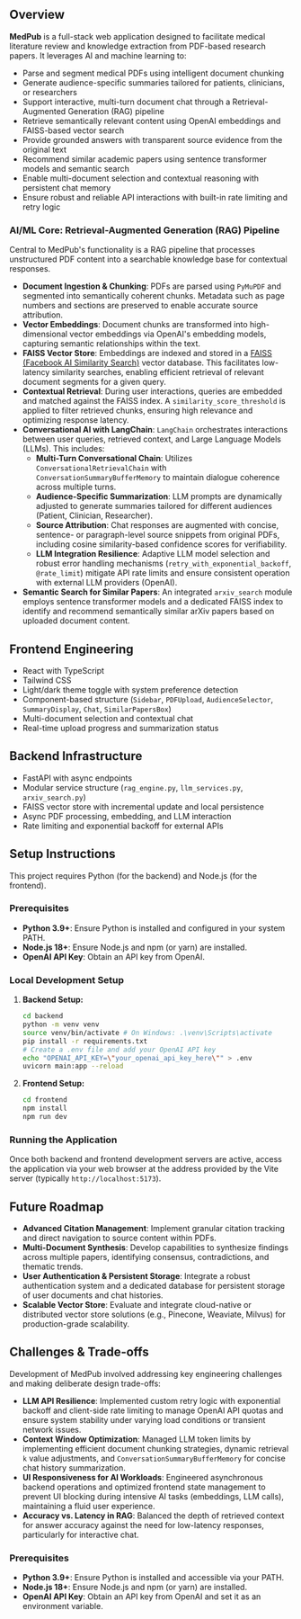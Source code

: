 ## Overview

**MedPub** is a full-stack web application designed to facilitate medical literature review and knowledge extraction from PDF-based research papers. It leverages AI and machine learning to:

- Parse and segment medical PDFs using intelligent document chunking  
- Generate audience-specific summaries tailored for patients, clinicians, or researchers  
- Support interactive, multi-turn document chat through a Retrieval-Augmented Generation (RAG) pipeline  
- Retrieve semantically relevant content using OpenAI embeddings and FAISS-based vector search  
- Provide grounded answers with transparent source evidence from the original text  
- Recommend similar academic papers using sentence transformer models and semantic search  
- Enable multi-document selection and contextual reasoning with persistent chat memory  
- Ensure robust and reliable API interactions with built-in rate limiting and retry logic


### AI/ML Core: Retrieval-Augmented Generation (RAG) Pipeline

Central to MedPub's functionality is a RAG pipeline that processes unstructured PDF content into a searchable knowledge base for contextual responses.

*   **Document Ingestion & Chunking**: PDFs are parsed using `PyMuPDF` and segmented into semantically coherent chunks. Metadata such as page numbers and sections are preserved to enable accurate source attribution.
*   **Vector Embeddings**: Document chunks are transformed into high-dimensional vector embeddings via OpenAI's embedding models, capturing semantic relationships within the text.
*   **FAISS Vector Store**: Embeddings are indexed and stored in a [FAISS (Facebook AI Similarity Search)](https://github.com/facebookresearch/faiss) vector database. This facilitates low-latency similarity searches, enabling efficient retrieval of relevant document segments for a given query.
*   **Contextual Retrieval**: During user interactions, queries are embedded and matched against the FAISS index. A `similarity_score_threshold` is applied to filter retrieved chunks, ensuring high relevance and optimizing response latency.
*   **Conversational AI with LangChain**: `LangChain` orchestrates interactions between user queries, retrieved context, and Large Language Models (LLMs). This includes:
    *   **Multi-Turn Conversational Chain**: Utilizes `ConversationalRetrievalChain` with `ConversationSummaryBufferMemory` to maintain dialogue coherence across multiple turns.
    *   **Audience-Specific Summarization**: LLM prompts are dynamically adjusted to generate summaries tailored for different audiences (Patient, Clinician, Researcher).
    *   **Source Attribution**: Chat responses are augmented with concise, sentence- or paragraph-level source snippets from original PDFs, including cosine similarity-based confidence scores for verifiability.
    *   **LLM Integration Resilience**: Adaptive LLM model selection and robust error handling mechanisms (`retry_with_exponential_backoff`, `@rate_limit`) mitigate API rate limits and ensure consistent operation with external LLM providers (OpenAI).
*   **Semantic Search for Similar Papers**: An integrated `arxiv_search` module employs sentence transformer models and a dedicated FAISS index to identify and recommend semantically similar arXiv papers based on uploaded document content.

## Frontend Engineering

- React with TypeScript  
- Tailwind CSS  
- Light/dark theme toggle with system preference detection  
- Component-based structure (`Sidebar`, `PDFUpload`, `AudienceSelector`, `SummaryDisplay`, `Chat`, `SimilarPapersBox`)  
- Multi-document selection and contextual chat  
- Real-time upload progress and summarization status  

## Backend Infrastructure

- FastAPI with async endpoints  
- Modular service structure (`rag_engine.py`, `llm_services.py`, `arxiv_search.py`)  
- FAISS vector store with incremental update and local persistence  
- Async PDF processing, embedding, and LLM interaction  
- Rate limiting and exponential backoff for external APIs  


## Setup Instructions

This project requires Python (for the backend) and Node.js (for the frontend).

### Prerequisites

*   **Python 3.9+**: Ensure Python is installed and configured in your system PATH.
*   **Node.js 18+**: Ensure Node.js and npm (or yarn) are installed.
*   **OpenAI API Key**: Obtain an API key from OpenAI.

### Local Development Setup

1.  **Backend Setup:**
    ```bash
    cd backend
    python -m venv venv
    source venv/bin/activate # On Windows: .\venv\Scripts\activate
    pip install -r requirements.txt
    # Create a .env file and add your OpenAI API key
    echo "OPENAI_API_KEY=\"your_openai_api_key_here\"" > .env
    uvicorn main:app --reload
    ```
2.  **Frontend Setup:**
    ```bash
    cd frontend
    npm install
    npm run dev
    ```

### Running the Application

Once both backend and frontend development servers are active, access the application via your web browser at the address provided by the Vite server (typically `http://localhost:5173`).

## Future Roadmap

*   **Advanced Citation Management**: Implement granular citation tracking and direct navigation to source content within PDFs.
*   **Multi-Document Synthesis**: Develop capabilities to synthesize findings across multiple papers, identifying consensus, contradictions, and thematic trends.
*   **User Authentication & Persistent Storage**: Integrate a robust authentication system and a dedicated database for persistent storage of user documents and chat histories.
*   **Scalable Vector Store**: Evaluate and integrate cloud-native or distributed vector store solutions (e.g., Pinecone, Weaviate, Milvus) for production-grade scalability.

## Challenges & Trade-offs

Development of MedPub involved addressing key engineering challenges and making deliberate design trade-offs:

*   **LLM API Resilience**: Implemented custom retry logic with exponential backoff and client-side rate limiting to manage OpenAI API quotas and ensure system stability under varying load conditions or transient network issues.
*   **Context Window Optimization**: Managed LLM token limits by implementing efficient document chunking strategies, dynamic retrieval `k` value adjustments, and `ConversationSummaryBufferMemory` for concise chat history summarization.
*   **UI Responsiveness for AI Workloads**: Engineered asynchronous backend operations and optimized frontend state management to prevent UI blocking during intensive AI tasks (embeddings, LLM calls), maintaining a fluid user experience.
*   **Accuracy vs. Latency in RAG**: Balanced the depth of retrieved context for answer accuracy against the need for low-latency responses, particularly for interactive chat.

### Prerequisites

*   **Python 3.9+**: Ensure Python is installed and accessible via your PATH.
*   **Node.js 18+**: Ensure Node.js and npm (or yarn) are installed.
*   **OpenAI API Key**: Obtain an API key from OpenAI and set it as an environment variable.

